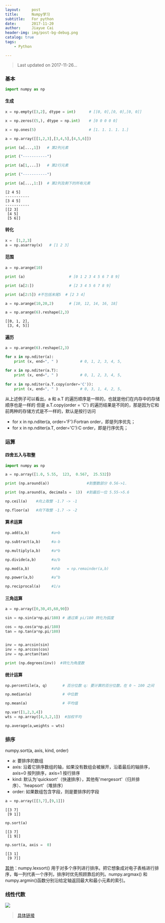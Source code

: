```yaml
---
layout:     post
title:      Numpy学习
subtitle:   For python
date:       2017-11-20
author:     Jiayue Cai
header-img: img/post-bg-debug.png
catalog: true
tags:
    - Python

---
```



> Last updated on 2017-11-26... 

### 基本

```python
import numpy as np 
```

#### 生成

```python
x = np.empty([3,2], dtype = int)      # [[0, 0],[0, 0],[0, 0]]

x = np.zeros((5,), dtype = np.int)    # [0 0 0 0 0]

x = np.ones(5)                        # [1. 1. 1. 1. 1.]

a = np.array([[1,2,3],[3,4,5],[4,5,6]])  

print (a[...,1])   # 第2列元素

print ("-----------")

print (a[1,...])   # 第2行元素

print ("-----------")

print (a[...,1:])  # 第2列及剩下的所有元素
```

```
[2 4 5]
-----------
[3 4 5]
-----------
[[2 3]
 [4 5]
 [5 6]]
```

#### 转化

```python
x =  [1,2,3] 
a = np.asarray(x)   # [1 2 3]
```

#### 范围

```python
a = np.arange(10) 

print (a)                    # [0 1 2 3 4 5 6 7 8 9]

print (a[2:])                # [2 3 4 5 6 7 8 9]

print (a[2:5]) #不包括末尾5  # [2 3 4] 

a = np.arange(10,20,2)       # [10, 12, 14, 16, 18]

a = np.arange(6).reshape(2,3) 
```

```
[[0, 1, 2],
 [3, 4, 5]]
 ```

#### 遍历

```python
a = np.arange(6).reshape(2,3)

for x in np.nditer(a):
    print (x, end=", " )          # 0, 1, 2, 3, 4, 5, 

for x in np.nditer(a.T):
    print (x, end=", " )          # 0, 1, 2, 3, 4, 5, 
    
for x in np.nditer(a.T.copy(order='C')):
    print (x, end=", " )          # 0, 3, 1, 4, 2, 5, 
```

从上述例子可以看出，a 和 a.T 的遍历顺序是一样的，也就是他们在内存中的存储顺序也是一样的 但是 a.T.copy(order = 'C') 的遍历结果是不同的，那是因为它和前两种的存储方式是不一样的，默认是按行访问
- for x in np.nditer(a, order='F'):Fortran order，即是列序优先； 
- for x in np.nditer(a.T, order='C'):C order，即是行序优先；

### 运算

#### 四舍五入与取整

```python
import numpy as np 

a = np.array([1.0, 5.55,  123,  0.567,  25.532])  

print (np.around(a))                 #到整数部分 0.56->1.

print (np.around(a, decimals =  1))  #到最后一位 5.55->5.6

np.ceil(a)    #向上取整 -1.7 -> -1

np.floor(a)   #向下取整 -1.7 -> -2
```

#### 算术运算

```python
np.add(a,b)          #a+b

np.subtract(a,b)     #a-b

np.multiply(a,b)     #a*b

np.divide(a,b)       #a/b

np.mod(a,b)          #a%b   = np.remainder(a,b)

np.power(a,b)        #a^b

np.reciprocal(a)     #1/a
```

#### 三角运算

```python
a = np.array([0,30,45,60,90])

sin = np.sin(a*np.pi/180) # 通过乘 pi/180 转化为弧度  

cos = np.cos(a*np.pi/180)
tan = np.tan(a*np.pi/180)


inv = np.arcsin(sin) 
inv = np.arccos(cos)  
inv = np.arctan(tan)  

print (np.degrees(inv))  #转化为角度数
```

#### 统计运算

```python
np.percentile(a, q)       # 百分位数 q: 要计算的百分位数，在 0 ~ 100 之间

np.median(a)              # 中位数

np.mean(a)                # 平均值

np.var([1,2,3,4])
wts = np.array([4,3,2,1])  #加权平均

np.average(a,weights = wts)
```

### 排序

numpy.sort(a, axis, kind, order)
- a: 要排序的数组
- axis: 沿着它排序数组的轴，如果没有数组会被展开，沿着最后的轴排序， axis=0 按列排序，axis=1 按行排序
- kind: 默认为'quicksort'（快速排序），其他有'mergesort'（归并排序）、'heapsort'（堆排序）
- order: 如果数组包含字段，则是要排序的字段

```python
a = np.array([[3,7],[9,1]])  
```
```
[[3 7]
 [9 1]]
 ```
 
```python
np.sort(a)
```
```
[[3 7]
 [1 9]]
 ```
 
```python
np.sort(a, axis =  0)
```

```
[[3 1]
 [9 7]]
 ```

[其他](http://www.runoob.com/numpy/numpy-sort-search.html)：numpy.lexsort() 用于对多个序列进行排序。把它想象成对电子表格进行排序，每一列代表一个序列，排序时优先照顾靠后的列。numpy.argmax() 和 numpy.argmin()函数分别沿给定轴返回最大和最小元素的索引。

### 线性代数

![](/img/post/20171120/1.png)

> [具体链接](http://www.runoob.com/numpy/numpy-linear-algebra.html)


